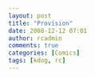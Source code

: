 ```yaml
---
layout: post
title: "Provision"
date: 2008-12-12 07:01
author: rcadmin
comments: true
categories: [Comics]
tags: [kdog, rc]
---
```

<a href="http://bitsmack.com/wp/2008/12/12/provision/"><img src="http://bitsmack.com/wp/wp-content/uploads/2008/12/20081212.jpg" alt="" title="C'mon we BUTTER hurry up!" class="alignnone size-full wp-image-1521" /></a>
